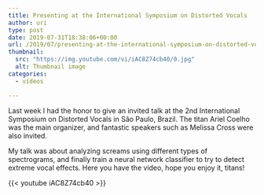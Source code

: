 ```yaml
---
title: Presenting at the International Symposium on Distorted Vocals
author: uri
type: post
date: 2019-07-31T18:38:06+00:00
url: /2019/07/presenting-at-the-international-symposium-on-distorted-vocals/
thumbnail:
  src: "https://img.youtube.com/vi/iAC8Z74cb40/0.jpg"
  alt: Thumbnail image
categories:
  - vídeos

---
```

Last week I had the honor to give an invited talk at the 2nd International Symposium on Distorted Vocals in São Paulo, Brazil. The titan Ariel Coelho was the main organizer, and fantastic speakers such as Melissa Cross were also invited.

My talk was about analyzing screams using different types of spectrograms, and finally train a neural network classifier to try to detect extreme vocal effects. Here you have the video, hope you enjoy it, titans!

{{< youtube iAC8Z74cb40 >}}</iframe>